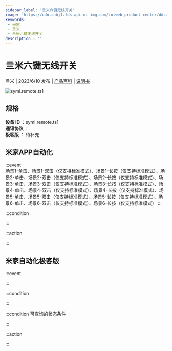 ```yaml
---
sidebar_label: '亖米六键无线开关'
image: 'https://cdn.cnbj1.fds.api.mi-img.com/iotweb-product-center/ddca58cf602cba9d9fe9edfbffcde832_1672985023952.png?GalaxyAccessKeyId=AKVGLQWBOVIRQ3XLEW&Expires=9223372036854775807&Signature=ezc7Ug0GOy7P5QEXiH62CeidLNk='
keywords: 
 - 米家
 - 亖米
 - 亖米六键无线开关
description : ''
---
```

# 亖米六键无线开关

亖米 | 2023/6/10 发布 | [产品百科](https://home.mi.com/webapp/content/baike/product/index.html?model=symi.remote.ts1/) | [说明书](https://home.mi.com/views/introduction.html?model=symi.remote.ts1&region=cn)

![symi.remote.ts1](https://cdn.cnbj1.fds.api.mi-img.com/iotweb-product-center/ddca58cf602cba9d9fe9edfbffcde832_1672985023952.png?GalaxyAccessKeyId=AKVGLQWBOVIRQ3XLEW&Expires=9223372036854775807&Signature=ezc7Ug0GOy7P5QEXiH62CeidLNk=)

## 规格  
> 
**设备 ID** ：symi.remote.ts1  
**通讯协议** ：  
**极客版**  ： 待补充 


## 米家APP自动化  

:::event  
场景1-单击、场景1-双击（仅支持标准模式）、场景1-长按（仅支持标准模式）、场景2-单击、场景2-双击（仅支持标准模式）、场景2-长按（仅支持标准模式）、场景3-单击、场景3-双击（仅支持标准模式）、场景3-长按（仅支持标准模式）、场景4-单击、场景4-双击（仅支持标准模式）、场景4-长按（仅支持标准模式）、场景5-单击、场景5-双击（仅支持标准模式）、场景5-长按（仅支持标准模式）、场景6-单击、场景6-双击（仅支持标准模式）、场景6-长按（仅支持标准模式）
:::

:::condition  

:::

:::action   

:::

## 米家自动化极客版  

:::event  

:::

:::condition  

:::

:::condition 可查询的状态条件  

:::

:::action  

:::

        
